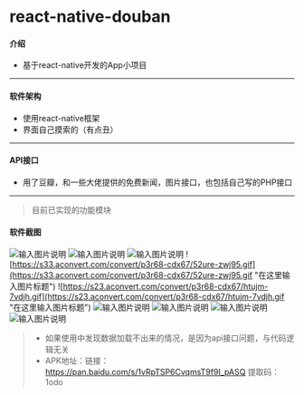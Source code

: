 # react-native-douban

#### 介绍
- 基于react-native开发的App小项目

***

#### 软件架构
- 使用react-native框架
- 界面自己摸索的（有点丑）

***

#### API接口
- 用了豆瓣，和一些大佬提供的免费新闻，图片接口，也包括自己写的PHP接口

***
> 目前已实现的功能模块
#### 软件截图
![输入图片说明](https://s33.aconvert.com/convert/p3r68-cdx67/tv7sf-vcs84.gif "在这里输入图片标题")
![输入图片说明](https://images.gitee.com/uploads/images/2019/0513/163316_a51152ad_4924053.png "屏幕截图.png")
![输入图片说明](https://images.gitee.com/uploads/images/2019/0513/165009_77397b23_4924053.gif "4h48s-ahedd.gif")
![https://s33.aconvert.com/convert/p3r68-cdx67/52ure-zwj95.gif](https://s33.aconvert.com/convert/p3r68-cdx67/52ure-zwj95.gif "在这里输入图片标题")
![https://s23.aconvert.com/convert/p3r68-cdx67/htujm-7vdjh.gif](https://s23.aconvert.com/convert/p3r68-cdx67/htujm-7vdjh.gif "在这里输入图片标题")
![输入图片说明](https://images.gitee.com/uploads/images/2019/0513/171340_e2fb0ae5_4924053.gif "在这里输入图片标题")
![输入图片说明](https://images.gitee.com/uploads/images/2019/0513/171612_4dd9e3ef_4924053.gif "在这里输入图片标题")
![输入图片说明](https://s17.aconvert.com/convert/p3r68-cdx67/ebdoi-l42wi.gif "在这里输入图片标题")
![输入图片说明](https://images.gitee.com/uploads/images/2019/0513/172823_923c12fd_4924053.gif "在这里输入图片标题")

> - 如果使用中发现数据加载不出来的情况，是因为api接口问题，与代码逻辑无关
> - APK地址：链接：https://pan.baidu.com/s/1vRpTSP6CvqmsT9f9I_pASQ 提取码：1odo 

